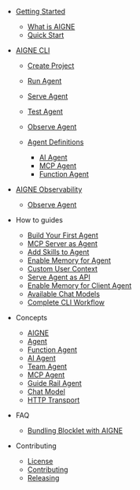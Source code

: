 * [Getting Started](/getting-started/index.md)

  * [What is AIGNE](/getting-started/what-is-aigne.md)
  * [Quick Start](/getting-started/quick-start.md)

* [AIGNE CLI](/cli/index.md)

  * [Create Project](/cli/create.md)

  * [Run Agent](/cli/run.md)

  * [Serve Agent](/cli/serve-mcp.md)

  * [Test Agent](/cli/test.md)

  * [Observe Agent](/cli/observe.md)

  * [Agent Definitions](/cli/definitions/index.md)

    * [AI Agent](/cli/definitions/agent.md)
    * [MCP Agent](/cli/definitions/mcp.md)
    * [Function Agent](/cli/definitions/function.md)

* [AIGNE Observability](/observability/index.md)

  * [Observe Agent](/observability/observe.md)

* How to guides

  * [Build Your First Agent](/how-to-guides/build-your-first-agent.md)
  * [MCP Server as Agent](/how-to-guides/mcp-server-as-agent.md)
  * [Add Skills to Agent](/how-to-guides/add-skills-to-agent.md)
  * [Enable Memory for Agent](/how-to-guides/enable-memory-for-agent.md)
  * [Custom User Context](/how-to-guides/custom-user-context.md)
  * [Serve Agent as API](/how-to-guides/serve-agent-as-api.md)
  * [Enable Memory for Client Agent](/how-to-guides/enable-memory-for-client-agent.md)
  * [Available Chat Models](/how-to-guides/available-chat-models.md)
  * [Complete CLI Workflow](/how-to-guides/complete-cli-workflow.md)

* Concepts

  * [AIGNE](/concepts/aigne.md)
  * [Agent](/concepts/agent.md)
  * [Function Agent](/concepts/function-agent.md)
  * [AI Agent](/concepts/ai-agent.md)
  * [Team Agent](/concepts/team-agent.md)
  * [MCP Agent](/concepts/mcp-agent.md)
  * [Guide Rail Agent](/concepts/guide-rail-agent.md)
  * [Chat Model](/concepts/chat-model.md)
  * [HTTP Transport](/concepts/http-transport.md)

* FAQ

  * [Bundling Blocklet with AIGNE](/faq/bundling-blocklet-with-aigne.md)

<!-- api reference -->

* Contributing

  * [License](/LICENSE.md)
  * [Contributing](/CONTRIBUTING.md)
  * [Releasing](/RELEASING.md)
